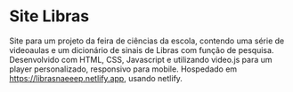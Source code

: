# Site Libras
Site para um projeto da feira de ciências da escola, contendo uma série de videoaulas e um dicionário de sinais de Libras com função de pesquisa.
Desenvolvido com HTML, CSS, Javascript e utilizando video.js para um player personalizado, responsivo para mobile.
Hospedado em https://librasnaeeep.netlify.app, usando netlify.
